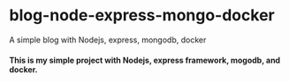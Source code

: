# blog-node-express-mongo-docker
A simple blog with Nodejs, express, mongodb, docker
#### This is my simple project with Nodejs, express framework, mogodb, and docker. 
